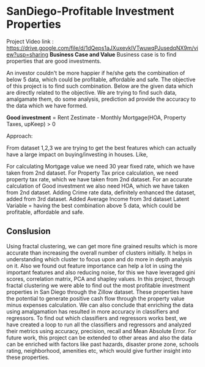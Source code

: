 # SanDiego-Profitable Investment Properties
Project Video link : https://drive.google.com/file/d/1dQeps1aJXuxevkIVTwuwqPJusedqNX9m/view?usp=sharing
**Business Case and Value**
Business case is to find properties that are good investments.

An investor couldn't be more happier if he/she gets the combination of below 5 data, which could be profitable, affordable and safe. The objective of this project is to find such combination. Below are the given data which are directly related to the objective. We are trying to find such data, amalgamate them, do some analysis, prediction ad provide the accuracy to the data which we have formed.

**Good investment** = Rent Zestimate - Monthly Mortgage(HOA, Property Taxes, upKeep) > 0

Approach:

From dataset 1,2,3 we are trying to get the best features which can actually have a large impact on buying/investing in houses. Like,

For calculating Mortgage value we need 30 year fixed rate, which we have taken from 2nd dataset.
For Property Tax price calculation, we need property tax rate, which we have taken from 2nd dataset.
For an accurate calculation of Good investment we also need HOA, which we have taken from 2nd dataset.
Adding Crime rate data, definitely enhanced the dataset, added from 3rd dataset.
Added Average Income from 3rd dataset
Latent Variable = having the best combination above 5 data, which could be profitable, affordable and safe.

## Conslusion

Using fractal clustering, we can get more fine grained results which is more accurate than increasing the overall number of clusters initially. It helps in understanding which cluster to focus upon and do more in depth analysis on it. Also we found out feature importance can help a lot in using the important features and also reducing noise, for this we have leveraged gini scores, correlation matrix, PCA and shapley values. In this project, through fractal clustering we were able to find out the most profitable investment properties in San Diego through the Zillow dataset. These properties have the potential to generate positive cash flow through the property value minus expenses calculation. We can also conclude that enriching the data using amalgamation has resulted in more accuracy in classifiers and regressors. To find out which classifiers and regressors works best, we have created a loop to run all the classifiers and regressors and analyzed their metrics using accuracy, precision, recall and Mean Absolute Error. For future work, this project can be extended to other areas and also the data can be enriched with factors like past hazards, disaster prone zone, schools rating, neighborhood, amenities etc, which would give further insight into these properties.
